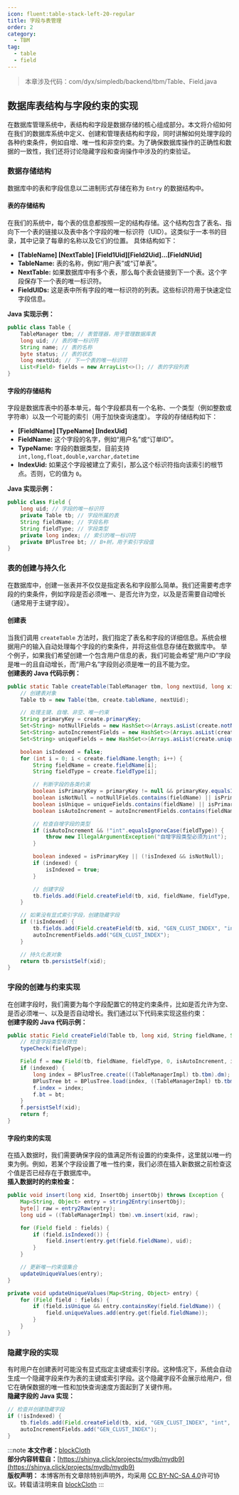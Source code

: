 ```yaml
---
icon: fluent:table-stack-left-20-regular
title: 字段与表管理
order: 2
category:
  - TBM
tag:
  - table
  - field
---
```

> 本章涉及代码：com/dyx/simpledb/backend/tbm/Table、Field.java

## 数据库表结构与字段约束的实现

在数据库管理系统中，表结构和字段是数据存储的核心组成部分。本文将介绍如何在我们的数据库系统中定义、创建和管理表结构和字段，同时讲解如何处理字段的各种约束条件，例如自增、唯一性和非空约束。为了确保数据库操作的正确性和数据的一致性，我们还将讨论隐藏字段和查询操作中涉及的约束验证。

### 数据存储结构

数据库中的表和字段信息以二进制形式存储在称为 `Entry` 的数据结构中。

#### 表的存储结构

在我们的系统中，每个表的信息都按照一定的结构存储。这个结构包含了表名、指向下一个表的链接以及表中各个字段的唯一标识符（UID）。这类似于一本书的目录，其中记录了每章的名称以及它们的位置。
具体结构如下：

- **[TableName] [NextTable] [Field1Uid][Field2Uid]...[FieldNUid]**
- **TableName:** 表的名称，例如“用户表”或“订单表”。
- **NextTable:** 如果数据库中有多个表，那么每个表会链接到下一个表。这个字段保存下一个表的唯一标识符。
- **FieldUIDs:** 这是表中所有字段的唯一标识符的列表。这些标识符用于快速定位字段信息。

**Java 实现示例：**

```java
public class Table {
    TableManager tbm; // 表管理器，用于管理数据库表
    long uid; // 表的唯一标识符
    String name; // 表的名称
    byte status; // 表的状态
    long nextUid; // 下一个表的唯一标识符
    List<Field> fields = new ArrayList<>(); // 表的字段列表
}
```

#### 字段的存储结构

字段是数据库表中的基本单元，每个字段都具有一个名称、一个类型（例如整数或字符串）以及一个可能的索引（用于加快查询速度）。
字段的存储结构如下：

- **[FieldName] [TypeName] [IndexUid]**
- **FieldName:** 这个字段的名字，例如“用户名”或“订单ID”。
- **TypeName:** 字段的数据类型，目前支持`int,long,float,double,varchar,datetime`
- **IndexUid:** 如果这个字段被建立了索引，那么这个标识符指向该索引的根节点。否则，它的值为 `0`。

**Java 实现示例：**

```java
public class Field {
    long uid; // 字段的唯一标识符
    private Table tb; // 字段所属的表
    String fieldName; // 字段名称
    String fieldType; // 字段类型
    private long index; // 索引的唯一标识符
    private BPlusTree bt; // B+树，用于索引字段值
}
```

### 表的创建与持久化

在数据库中，创建一张表并不仅仅是指定表名和字段那么简单。我们还需要考虑字段的约束条件，例如字段是否必须唯一、是否允许为空，以及是否需要自动增长（通常用于主键字段）。

#### 创建表

当我们调用 `createTable` 方法时，我们指定了表名和字段的详细信息。系统会根据用户的输入自动处理每个字段的约束条件，并将这些信息存储在数据库中。
举个例子，如果我们希望创建一个包含用户信息的表，我们可能会希望“用户ID”字段是唯一的且自动增长，而“用户名”字段则必须是唯一的且不能为空。  
**创建表的 Java 代码示例：**

```java
public static Table createTable(TableManager tbm, long nextUid, long xid, Create create) throws Exception {
    // 创建表对象
    Table tb = new Table(tbm, create.tableName, nextUid);

    // 处理主键、自增、非空、唯一约束
    String primaryKey = create.primaryKey;
    Set<String> notNullFields = new HashSet<>(Arrays.asList(create.notNull));
    Set<String> autoIncrementFields = new HashSet<>(Arrays.asList(create.autoIncrement));
    Set<String> uniqueFields = new HashSet<>(Arrays.asList(create.unique));

    boolean isIndexed = false;
    for (int i = 0; i < create.fieldName.length; i++) {
        String fieldName = create.fieldName[i];
        String fieldType = create.fieldType[i];

        // 判断字段的各类约束
        boolean isPrimaryKey = primaryKey != null && primaryKey.equalsIgnoreCase(fieldName);
        boolean isNotNull = notNullFields.contains(fieldName) || isPrimaryKey;
        boolean isUnique = uniqueFields.contains(fieldName) || isPrimaryKey;
        boolean isAutoIncrement = autoIncrementFields.contains(fieldName);

        // 检查自增字段的类型
        if (isAutoIncrement && !"int".equalsIgnoreCase(fieldType)) {
            throw new IllegalArgumentException("自增字段类型必须为int");
        }

        boolean indexed = isPrimaryKey || (!isIndexed && isNotNull);
        if (indexed) {
            isIndexed = true;
        }

        // 创建字段
        tb.fields.add(Field.createField(tb, xid, fieldName, fieldType, indexed, isAutoIncrement, isNotNull, isUnique));
    }

    // 如果没有显式索引字段，创建隐藏字段
    if (!isIndexed) {
        tb.fields.add(Field.createField(tb, xid, "GEN_CLUST_INDEX", "int", true, true, true, true));
        autoIncrementFields.add("GEN_CLUST_INDEX");
    }

    // 持久化表对象
    return tb.persistSelf(xid);
}
```

### 字段的创建与约束实现

在创建字段时，我们需要为每个字段配置它的特定约束条件，比如是否允许为空、是否必须唯一、以及是否自动增长。我们通过以下代码来实现这些约束：  
**创建字段的 Java 代码示例：**

```java
public static Field createField(Table tb, long xid, String fieldName, String fieldType, boolean indexed, boolean isAutoIncrement, boolean isNotNull, boolean isUnique) throws Exception {
    // 检查字段类型有效性
    typeCheck(fieldType);

    Field f = new Field(tb, fieldName, fieldType, 0, isAutoIncrement, isNotNull, isUnique);
    if (indexed) {
        long index = BPlusTree.create(((TableManagerImpl) tb.tbm).dm);
        BPlusTree bt = BPlusTree.load(index, ((TableManagerImpl) tb.tbm).dm);
        f.index = index;
        f.bt = bt;
    }
    f.persistSelf(xid);
    return f;
}
```

#### 字段约束的实现

在插入数据时，我们需要确保字段的值满足所有设置的约束条件，这里就以唯一约束为例。例如，若某个字段设置了唯一性约束，我们必须在插入新数据之前检查这个值是否已经存在于数据库中。  
**插入数据时的约束检查：**

```java
public void insert(long xid, InsertObj insertObj) throws Exception {
    Map<String, Object> entry = string2Entry(insertObj);
    byte[] raw = entry2Raw(entry);
    long uid = ((TableManagerImpl) tbm).vm.insert(xid, raw);

    for (Field field : fields) {
        if (field.isIndexed()) {
            field.insert(entry.get(field.fieldName), uid);
        }
    }

    // 更新唯一约束值集合
    updateUniqueValues(entry);
}

private void updateUniqueValues(Map<String, Object> entry) {
    for (Field field : fields) {
        if (field.isUnique && entry.containsKey(field.fieldName)) {
            field.uniqueValues.add(entry.get(field.fieldName));
        }
    }
}
```

### 隐藏字段的实现

有时用户在创建表时可能没有显式指定主键或索引字段。这种情况下，系统会自动生成一个隐藏字段来作为表的主键或索引字段。这个隐藏字段不会展示给用户，但它在确保数据的唯一性和加快查询速度方面起到了关键作用。  
**隐藏字段的 Java 实现：**

```java
// 检查并创建隐藏字段
if (!isIndexed) {
    tb.fields.add(Field.createField(tb, xid, "GEN_CLUST_INDEX", "int", true, true, true, true));
    autoIncrementFields.add("GEN_CLUST_INDEX");
}
```

:::note
**本文作者：**[blockCloth](https://github.com/blockCloth)  
**部分内容转载自：**[https://shinya.click/projects/mydb/mydb9](https://shinya.click/projects/mydb/mydb9)  
**版权声明：** 本博客所有文章除特别声明外，均采用 [CC BY-NC-SA 4.0](https://creativecommons.org/licenses/by/4.0/legalcode.zh-hans)许可协议。转载请注明来自 [blockCloth](https://github.com/blockCloth)
:::